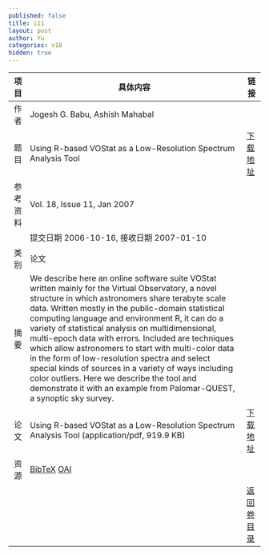 ```yaml
---
published: false
title: i11
layout: post
author: Yu
categories: v18
hidden: true
---
```


| 项目 | 具体内容 | 链接 |
|---:|---|---|
| 作者 | Jogesh G. Babu, Ashish Mahabal| |
| 题目 |Using R-based VOStat as a Low-Resolution Spectrum Analysis Tool | [下载地址](http://www.jstatsoft.org/v18/i11/paper) |
| 参考资料 |Vol. 18, Issue 11, Jan 2007 | |
| | 提交日期 2006-10-16, 接收日期 2007-01-10| | 
| 类别 | 论文| |
| 摘要 | We describe here an online software suite VOStat written mainly for the Virtual Observatory, a novel structure in which astronomers share terabyte scale data. Written mostly in the public-domain statistical computing language and environment R, it can do a variety of statistical analysis on multidimensional, multi-epoch data with errors.  Included are techniques which allow astronomers to start with multi-color data in the form of low-resolution spectra and select special kinds of sources in a variety of ways including color outliers. Here we describe the tool and demonstrate it with an example from Palomar-QUEST, a synoptic sky survey.| |
| 论文 | Using R-based VOStat as a Low-Resolution Spectrum Analysis Tool  (application/pdf, 919.9 KB)| [下载地址](http://www.jstatsoft.org/v18/i11/paper) |
| 资源 | [BibTeX](http://www.jstatsoft.org/v18/i11/bibtex) [OAI](http://www.jstatsoft.org/oai?verb=GetRecord&identifier=oai.jstatsoft/v18/i11&prefix=oai_dc)| |
| |  | [返回卷目录]({{site.baseurl}}/volume/v18.html) |